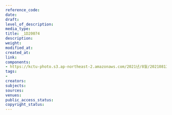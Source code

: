```yaml
---
reference_code: 
date: 
draft: 
level_of_description: 
media_type: 
title: _1D20074
description: 
weight: 
modified_at: 
created_at: 
link: 
components:
- https://kctu-photo.s3.ap-northeast-2.amazonaws.com/2021년/8월/20210813_8.13+5인미만+차별폐지+공동행동+개최/_1D20074.jpg
tags:
- 
creators: 
subjects: 
sources: 
venues: 
public_access_status: 
copyright_status: 
---
```


